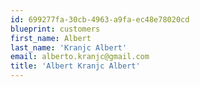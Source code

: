 ```yaml
---
id: 699277fa-30cb-4963-a9fa-ec48e78020cd
blueprint: customers
first_name: Albert
last_name: 'Kranjc Albert'
email: alberto.kranjc@gmail.com
title: 'Albert Kranjc Albert'
---
```

